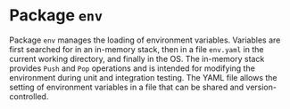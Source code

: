 # Package `env`

Package `env` manages the loading of environment variables.
Variables are first searched for in an in-memory stack, then in a file `env.yaml` in the current working directory, and finally in the OS.
The in-memory stack provides `Push` and `Pop` operations and is intended for modifying the environment during unit and integration testing.
The YAML file allows the setting of environment variables in a file that can be shared and version-controlled.
